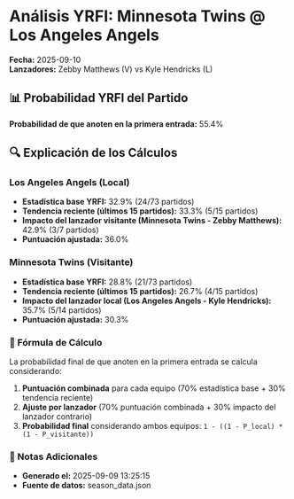 # Análisis YRFI: Minnesota Twins @ Los Angeles Angels

**Fecha:** 2025-09-10  
**Lanzadores:** Zebby Matthews (V) vs Kyle Hendricks (L)

## 📊 Probabilidad YRFI del Partido

**Probabilidad de que anoten en la primera entrada:** 55.4%

## 🔍 Explicación de los Cálculos

### Los Angeles Angels (Local)
- **Estadística base YRFI:** 32.9% (24/73 partidos)
- **Tendencia reciente (últimos 15 partidos):** 33.3% (5/15 partidos)
- **Impacto del lanzador visitante (Minnesota Twins - Zebby Matthews):** 42.9% (3/7 partidos)
- **Puntuación ajustada:** 36.0%

### Minnesota Twins (Visitante)
- **Estadística base YRFI:** 28.8% (21/73 partidos)
- **Tendencia reciente (últimos 15 partidos):** 26.7% (4/15 partidos)
- **Impacto del lanzador local (Los Angeles Angels - Kyle Hendricks):** 35.7% (5/14 partidos)
- **Puntuación ajustada:** 30.3%

### 📝 Fórmula de Cálculo

La probabilidad final de que anoten en la primera entrada se calcula considerando:
1. **Puntuación combinada** para cada equipo (70% estadística base + 30% tendencia reciente)
2. **Ajuste por lanzador** (70% puntuación combinada + 30% impacto del lanzador contrario)
3. **Probabilidad final** considerando ambos equipos: `1 - ((1 - P_local) * (1 - P_visitante))`

### 📌 Notas Adicionales

- **Generado el:** 2025-09-09 13:25:15
- **Fuente de datos:** season_data.json

